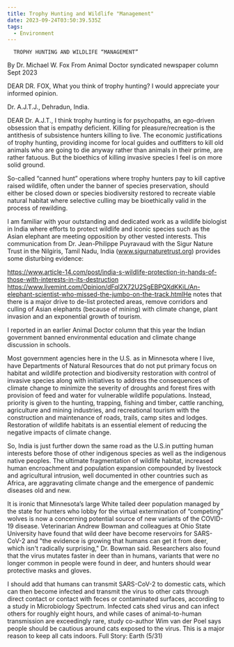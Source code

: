 ```yaml
---
title: Trophy Hunting and Wildlife "Management"
date: 2023-09-24T03:50:39.535Z
tags:
  - Environment
---
```

      TROPHY HUNTING AND WILDLIFE “MANAGEMENT”


By Dr. Michael W. Fox
From Animal Doctor syndicated newspaper column Sept 2023

DEAR DR. FOX, What you think of trophy hunting? I would appreciate your informed opinion.

Dr. A.J.T.J., Dehradun, India.

DEAR Dr. A.J.T., I think trophy hunting is for psychopaths, an ego-driven obsession that is empathy deficient. Killing for pleasure/recreation is the antithesis of subsistence hunters killing to live. The economic justifications of trophy hunting, providing income for local guides and outfitters to kill old animals who are going to die anyway rather than animals in their prime, are rather fatuous. But the bioethics of killing invasive species I feel is on more solid ground. 

So-called “canned hunt” operations where trophy hunters pay to kill captive raised wildlife, often under the banner of species preservation, should either be closed down or species biodiversity restored to recreate viable natural habitat where selective culling may be bioethically valid in the process of rewilding.

I am familiar with your outstanding and dedicated work as a wildlife biologist in India where efforts to protect wildlife and iconic species such as the Asian elephant are meeting opposition by other vested interests. This communication from Dr. Jean-Philippe Puyravaud with the Sigur Nature Trust in the Nilgiris, Tamil Nadu, India (www.sigurnaturetrust.org) provides some disturbing evidence:

https://www.article-14.com/post/india-s-wildlife-protection-in-hands-of-those-with-interests-in-its-destruction
https://www.livemint.com/Opinion/dFql2X72U2SgEBPQXdKKiL/An-elephant-scientist-who-missed-the-jumbo-on-the-track.htmlHe notes that there is a major drive to de-list protected areas, remove corridors and culling of Asian elephants (because of mining) with climate change, plant invasion and an exponential growth of tourism.

I reported in an earlier Animal Doctor column that this year the Indian government banned environmental education and climate change discussion in schools.

Most government agencies here in the U.S. as in Minnesota where I live, have Departments of Natural Resources that do not put primary focus on habitat and wildlife protection and biodiversity restoration with control of invasive species along with initiatives to address the consequences of climate change to minimize the severity of droughts and forest fires with provision of feed and water for vulnerable wildlife populations. Instead, priority is given to the hunting, trapping, fishing and timber, cattle ranching, agriculture and mining industries, and recreational tourism with the construction and maintenance of roads, trails, camp sites and lodges. Restoration of wildlife habitats is an essential element of reducing the negative impacts of climate change.

So, India is just further down the same road as the U.S.in putting human interests before those of other indigenous species as well as the indigenous native peoples. The ultimate fragmentation of wildlife habitat, increased human encroachment and population expansion compounded by livestock and agricultural intrusion, well documented in other countries such as Africa, are aggravating climate change and the emergence of pandemic diseases old and new.

It is ironic that Minnesota’s large White tailed deer population managed by the state for hunters who lobby for the virtual extermination of “competing” wolves is now a concerning potential source of new variants of the COVID-19 disease. Veterinarian Andrew Bowman and colleagues at Ohio State University have found that wild deer have become reservoirs for SARS-CoV-2 and "the evidence is growing that humans can get it from deer, which isn't radically surprising," Dr. Bowman said. Researchers also found that the virus mutates faster in deer than in humans, variants that were no longer common in people were found in deer, and hunters should wear protective masks and gloves.

I should add that humans can transmit SARS-CoV-2 to domestic cats, which can then become infected and transmit the virus to other cats through direct contact or contact with feces or contaminated surfaces, according to a study in Microbiology Spectrum. Infected cats shed virus and can infect others for roughly eight hours, and while cases of animal-to-human transmission are exceedingly rare, study co-author Wim van der Poel says people should be cautious around cats exposed to the virus. This is a major reason to keep all cats indoors. Full Story: Earth (5/31) 

